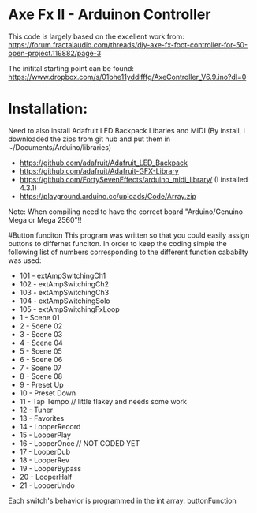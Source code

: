 # Axe Fx II - Arduinon Controller
This code is largely based on the excellent work from:
https://forum.fractalaudio.com/threads/diy-axe-fx-foot-controller-for-50-open-project.119882/page-3

The initital starting point can be found:
https://www.dropbox.com/s/01bhe11yddlfffg/AxeController_V6.9.ino?dl=0

# Installation:
Need to also install Adafruit LED Backpack Libaries and MIDI
(By install, I downloaded the zips from git hub and put them in ~/Documents/Arduino/libraries)
* https://github.com/adafruit/Adafruit_LED_Backpack
* https://github.com/adafruit/Adafruit-GFX-Library
* https://github.com/FortySevenEffects/arduino_midi_library/ (I installed 4.3.1)
* https://playground.arduino.cc/uploads/Code/Array.zip

Note: When compiling need to have the correct board "Arduino/Genuino Mega or Mega 2560"!!

#Button funciton
This program was written so that you could easily assign buttons to differnet funciton. In order to keep the coding simple the following list of numbers corresponding to the different function cababilty was used:
*  101 - extAmpSwitchingCh1  
*  102 - extAmpSwitchingCh2
*  103 - extAmpSwitchingCh3
*  104 - extAmpSwitchingSolo
*  105 - extAmpSwitchingFxLoop
*    1 - Scene 01
*    2 - Scene 02
*    3 - Scene 03
*    4 - Scene 04
*    5 - Scene 05
*    6 - Scene 06
*    7 - Scene 07
*    8 - Scene 08
*    9 - Preset Up
*   10 - Preset Down
*   11 - Tap Tempo // little flakey and needs some work
*   12 - Tuner 
*   13 - Favorites
*   14 - LooperRecord
*   15 - LooperPlay
*   16 - LooperOnce // NOT CODED YET
*   17 - LooperDub
*   18 - LooperRev
*   19 - LooperBypass
*   20 - LooperHalf
*   21 - LooperUndo

Each switch's behavior is programmed in the int array: buttonFunction
